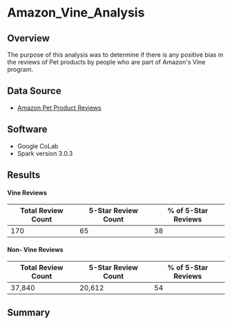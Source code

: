# Amazon_Vine_Analysis

## Overview
The purpose of this analysis was to determine if there is any positive bias in the reviews of Pet products by people who are part of Amazon's Vine program.

## Data Source
- [Amazon Pet Product Reviews](https://s3.amazonaws.com/amazon-reviews-pds/tsv/amazon_reviews_us_Pet_Products_v1_00.tsv.gz)

## Software
- Google CoLab
- Spark version 3.0.3

## Results

#### Vine Reviews

| Total Review Count | 5-Star Review Count | % of 5-Star Reviews | 
|--------------------| ------------------- | ------------------- |
| 170 | 65| 38 |


#### Non- Vine Reviews
| Total Review Count | 5-Star Review Count | % of 5-Star Reviews | 
|--------------------| ------------------- | ------------------- |
| 37,840 | 20,612 | 54 |

## Summary

